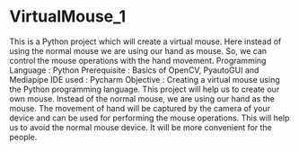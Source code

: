 # VirtualMouse_1

This is a Python project which will create a virtual mouse. Here instead of using the normal mouse we are using our hand as mouse. So, we can control the mouse operations with the hand movement.
Programming Language : Python
Prerequisite : Basics of OpenCV, PyautoGUI and Mediapipe 
IDE used : Pycharm
Objective : Creating a virtual mouse using the Python programming language. This project will help us to create our own mouse. Instead of the normal mouse, we are using our hand as the mouse. The movement of hand will be captured by the camera of your device and can be used for performing the mouse operations. This will help us to avoid the normal mouse device. It will be more convenient for the people. 
